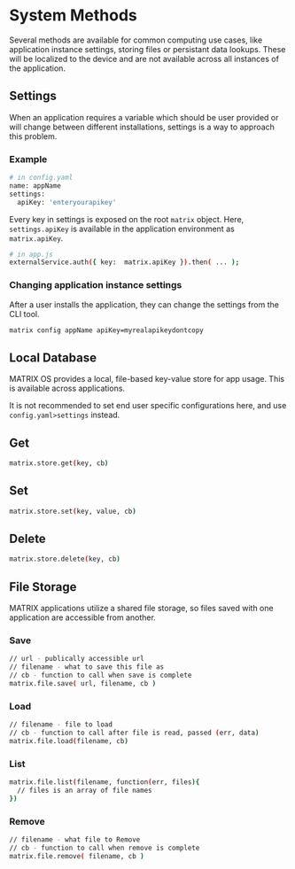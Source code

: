 # System Methods

Several methods are available for common computing use cases, like application instance settings, storing files or persistant data lookups. These will be localized to the device and are not available across all instances of the application.

## Settings

When an application requires a variable which should be user provided or will change between different installations, settings is a way to approach this problem.

### Example

```bash
# in config.yaml
name: appName
settings:
  apiKey: 'enteryourapikey'
```

Every key in settings is exposed on the root `matrix` object. Here, `settings.apiKey` is available in the application environment as `matrix.apiKey`.

```bash
# in app.js
externalService.auth({ key:  matrix.apiKey }).then( ... );
```

### Changing application instance settings

After a user installs the application, they can change the settings from the CLI tool.

```bash
matrix config appName apiKey=myrealapikeydontcopy
```


## Local Database

MATRIX OS provides a local, file-based key-value store for app usage. This is available across applications.

It is not recommended to set end user specific configurations here, and use `config.yaml>settings` instead.

## Get

```bash
matrix.store.get(key, cb)
```

## Set

```bash
matrix.store.set(key, value, cb)
```

## Delete

```bash
matrix.store.delete(key, cb)
```

## File Storage

MATRIX applications utilize a shared file storage, so files saved with one application are accessible from another.

### Save

```bash
// url - publically accessible url
// filename - what to save this file as
// cb - function to call when save is complete
matrix.file.save( url, filename, cb )
```

### Load

```bash
// filename - file to load
// cb - function to call after file is read, passed (err, data)
matrix.file.load(filename, cb)
```

### List

```bash
matrix.file.list(filename, function(err, files){
  // files is an array of file names
})
```

### Remove

```bash
// filename - what file to Remove
// cb - function to call when remove is complete
matrix.file.remove( filename, cb )
```

